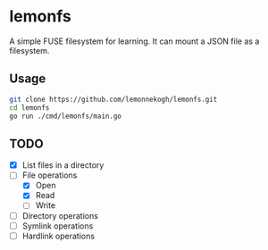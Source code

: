 # lemonfs

A simple FUSE filesystem for learning. It can mount a JSON file as a filesystem.

## Usage

```bash
git clone https://github.com/lemonnekogh/lemonfs.git
cd lemonfs
go run ./cmd/lemonfs/main.go
```

## TODO

- [x] List files in a directory
- [ ] File operations
    - [x] Open
    - [x] Read
    - [ ] Write
- [ ] Directory operations
- [ ] Symlink operations
- [ ] Hardlink operations

